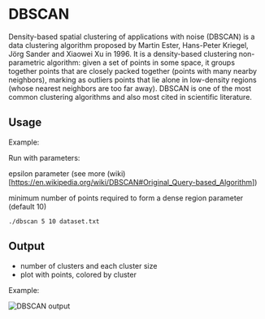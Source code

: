 # DBSCAN

Density-based spatial clustering of applications with noise (DBSCAN) is a data clustering algorithm proposed by Martin Ester, Hans-Peter Kriegel, Jörg Sander and Xiaowei Xu in 1996. It is a density-based clustering non-parametric algorithm: given a set of points in some space, it groups together points that are closely packed together (points with many nearby neighbors), marking as outliers points that lie alone in low-density regions (whose nearest neighbors are too far away). DBSCAN is one of the most common clustering algorithms and also most cited in scientific literature.

## Usage

Example:

Run with parameters:

epsilon parameter (see more (wiki)[https://en.wikipedia.org/wiki/DBSCAN#Original_Query-based_Algorithm])

minimum number of points required to form a dense region parameter (default 10)

```
./dbscan 5 10 dataset.txt
```

## Output

* number of clusters and each cluster size
* plot with points, colored by cluster

Example:

![DBSCAN output](https://i.ibb.co/zmsJdVY/f.png)